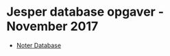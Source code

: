 # Jesper database opgaver - November 2017
- [Noter Database](https://github.com/jesp209i/EAL-ExDBxx/blob/master/Notes)
